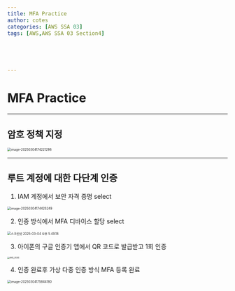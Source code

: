 ```yaml
---
title: MFA Practice
author: cotes   
categories: [AWS SSA 03]
tags: [AWS,AWS SSA 03 Section4]





---
```


# MFA Practice

------

## 암호 정책 지정

<img src="../../assets/cisco_post_img/2025-03-04-MFA Practice//image-20250304174221298.png" alt="image-20250304174221298" style="zoom:50%;" />



------

## 루트 계정에 대한 다단계 인증

1. IAM 계정에서 보안 자격 증명 select

<img src="../../assets/cisco_post_img/2025-03-04-MFA Practice//image-20250304174425249.png" alt="image-20250304174425249" style="zoom:50%;" />

2. 인증 방식에서 MFA 디바이스 할당 select

<img src="../../assets/cisco_post_img/2025-03-04-MFA Practice/스크린샷 2025-03-04 오후 5.49.18.png" alt="스크린샷 2025-03-04 오후 5.49.18" style="zoom: 50%;" />

3. 아이폰의 구글 인증기 앱에서 QR 코드로 발급받고 1회 인증

<img src="../../assets/cisco_post_img/2025-03-04-MFA Practice/IMG_0565.jpeg" alt="IMG_0565" style="zoom:33%;" />

4. 인증 완료후 가상 다중 인증 방식 MFA 등록 완료

<img src="../../assets/cisco_post_img/2025-03-04-MFA Practice//image-20250304175844180.png" alt="image-20250304175844180" style="zoom:50%;" />